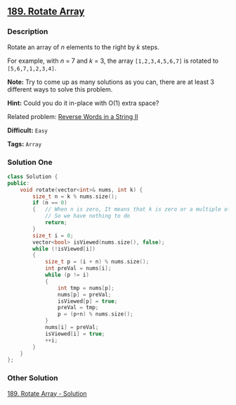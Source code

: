 ## [189. Rotate Array](https://leetcode.com/problems/rotate-array/#/description)

### Description

Rotate an array of *n* elements to the right by *k* steps.

For example, with *n* = 7 and *k* = 3, the array `[1,2,3,4,5,6,7]` is rotated to `[5,6,7,1,2,3,4]`.

**Note:**
Try to come up as many solutions as you can, there are at least 3 different ways to solve this problem.

**Hint:**
Could you do it in-place with O(1) extra space?

Related problem: [Reverse Words in a String II](https://leetcode.com/problems/reverse-words-in-a-string-ii/)



**Difficult:** `Easy`

**Tags:** `Array`



### Solution One

```c++
class Solution {
public:
    void rotate(vector<int>& nums, int k) {
        size_t n = k % nums.size();
        if (n == 0)
        {	// When n is zero, It means that k is zero or a multiple of nums.size()
            // So we have nothing to do
            return;
        }
        size_t i = 0;
        vector<bool> isViewed(nums.size(), false);
        while (!isViewed[i])
        {
            size_t p = (i + n) % nums.size();
            int preVal = nums[i];
            while (p != i)
            {
                int tmp = nums[p];
                nums[p] = preVal;
                isViewed[p] = true;
                preVal = tmp;
                p = (p+n) % nums.size();
            }
            nums[i] = preVal;
            isViewed[i] = true;
            ++i;
        }
    }
};
```



### Other Solution

[189. Rotate Array - Solution](https://leetcode.com/problems/rotate-array/#/solution)

